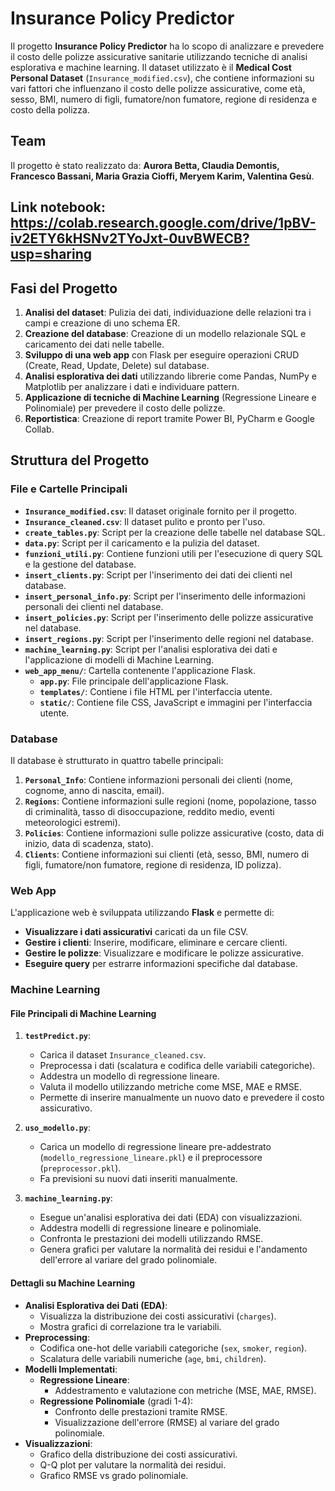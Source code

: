 # Insurance Policy Predictor

Il progetto **Insurance Policy Predictor** ha lo scopo di analizzare e prevedere il costo delle polizze assicurative sanitarie utilizzando tecniche di analisi esplorativa e machine learning. Il dataset utilizzato è il **Medical Cost Personal Dataset** (`Insurance_modified.csv`), che contiene informazioni su vari fattori che influenzano il costo delle polizze assicurative, come età, sesso, BMI, numero di figli, fumatore/non fumatore, regione di residenza e costo della polizza.

## Team

Il progetto è stato realizzato da: **Aurora Betta, Claudia Demontis, Francesco Bassani, Maria Grazia Cioffi, Meryem Karim, Valentina Gesù**.

## Link notebook: https://colab.research.google.com/drive/1pBV-iv2ETY6kHSNv2TYoJxt-0uvBWECB?usp=sharing 

## Fasi del Progetto

1. **Analisi del dataset**: Pulizia dei dati, individuazione delle relazioni tra i campi e creazione di uno schema ER.
2. **Creazione del database**: Creazione di un modello relazionale SQL e caricamento dei dati nelle tabelle.
3. **Sviluppo di una web app** con Flask per eseguire operazioni CRUD (Create, Read, Update, Delete) sul database.
4. **Analisi esplorativa dei dati** utilizzando librerie come Pandas, NumPy e Matplotlib per analizzare i dati e individuare pattern.
5. **Applicazione di tecniche di Machine Learning** (Regressione Lineare e Polinomiale) per prevedere il costo delle polizze.
6. **Reportistica**: Creazione di report tramite Power BI, PyCharm e Google Collab.

## Struttura del Progetto

### File e Cartelle Principali

- **`Insurance_modified.csv`**: Il dataset originale fornito per il progetto.
- **`Insurance_cleaned.csv`**: Il dataset pulito e pronto per l'uso.
- **`create_tables.py`**: Script per la creazione delle tabelle nel database SQL.
- **`data.py`**: Script per il caricamento e la pulizia del dataset.
- **`funzioni_utili.py`**: Contiene funzioni utili per l'esecuzione di query SQL e la gestione del database.
- **`insert_clients.py`**: Script per l'inserimento dei dati dei clienti nel database.
- **`insert_personal_info.py`**: Script per l'inserimento delle informazioni personali dei clienti nel database.
- **`insert_policies.py`**: Script per l'inserimento delle polizze assicurative nel database.
- **`insert_regions.py`**: Script per l'inserimento delle regioni nel database.
- **`machine_learning.py`**: Script per l'analisi esplorativa dei dati e l'applicazione di modelli di Machine Learning.
- **`web_app_menu/`**: Cartella contenente l'applicazione Flask.
  - **`app.py`**: File principale dell'applicazione Flask.
  - **`templates/`**: Contiene i file HTML per l'interfaccia utente.
  - **`static/`**: Contiene file CSS, JavaScript e immagini per l'interfaccia utente.

### Database

Il database è strutturato in quattro tabelle principali:
1. **`Personal_Info`**: Contiene informazioni personali dei clienti (nome, cognome, anno di nascita, email).
2. **`Regions`**: Contiene informazioni sulle regioni (nome, popolazione, tasso di criminalità, tasso di disoccupazione, reddito medio, eventi meteorologici estremi).
3. **`Policies`**: Contiene informazioni sulle polizze assicurative (costo, data di inizio, data di scadenza, stato).
4. **`Clients`**: Contiene informazioni sui clienti (età, sesso, BMI, numero di figli, fumatore/non fumatore, regione di residenza, ID polizza).

### Web App

L'applicazione web è sviluppata utilizzando **Flask** e permette di:
- **Visualizzare i dati assicurativi** caricati da un file CSV.
- **Gestire i clienti**: Inserire, modificare, eliminare e cercare clienti.
- **Gestire le polizze**: Visualizzare e modificare le polizze assicurative.
- **Eseguire query** per estrarre informazioni specifiche dal database.

### Machine Learning

#### File Principali di Machine Learning

1. **`testPredict.py`**:
   - Carica il dataset `Insurance_cleaned.csv`.
   - Preprocessa i dati (scalatura e codifica delle variabili categoriche).
   - Addestra un modello di regressione lineare.
   - Valuta il modello utilizzando metriche come MSE, MAE e RMSE.
   - Permette di inserire manualmente un nuovo dato e prevedere il costo assicurativo.

2. **`uso_modello.py`**:
   - Carica un modello di regressione lineare pre-addestrato (`modello_regressione_lineare.pkl`) e il preprocessore (`preprocessor.pkl`).
   - Fa previsioni su nuovi dati inseriti manualmente.

3. **`machine_learning.py`**:
   - Esegue un'analisi esplorativa dei dati (EDA) con visualizzazioni.
   - Addestra modelli di regressione lineare e polinomiale.
   - Confronta le prestazioni dei modelli utilizzando RMSE.
   - Genera grafici per valutare la normalità dei residui e l'andamento dell'errore al variare del grado polinomiale.

#### Dettagli su Machine Learning

- **Analisi Esplorativa dei Dati (EDA)**:
  - Visualizza la distribuzione dei costi assicurativi (`charges`).
  - Mostra grafici di correlazione tra le variabili.
- **Preprocessing**:
  - Codifica one-hot delle variabili categoriche (`sex`, `smoker`, `region`).
  - Scalatura delle variabili numeriche (`age`, `bmi`, `children`).
- **Modelli Implementati**:
  - **Regressione Lineare**:
    - Addestramento e valutazione con metriche (MSE, MAE, RMSE).
  - **Regressione Polinomiale** (gradi 1-4):
    - Confronto delle prestazioni tramite RMSE.
    - Visualizzazione dell'errore (RMSE) al variare del grado polinomiale.
- **Visualizzazioni**:
  - Grafico della distribuzione dei costi assicurativi.
  - Q-Q plot per valutare la normalità dei residui.
  - Grafico RMSE vs grado polinomiale.




